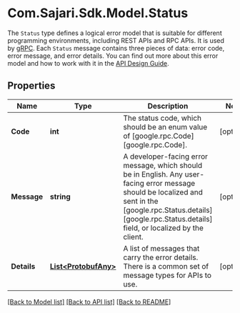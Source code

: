 # Com.Sajari.Sdk.Model.Status
The `Status` type defines a logical error model that is suitable for different programming environments, including REST APIs and RPC APIs. It is used by [gRPC](https://github.com/grpc). Each `Status` message contains three pieces of data: error code, error message, and error details.  You can find out more about this error model and how to work with it in the [API Design Guide](https://cloud.google.com/apis/design/errors).
## Properties

Name | Type | Description | Notes
------------ | ------------- | ------------- | -------------
**Code** | **int** | The status code, which should be an enum value of [google.rpc.Code][google.rpc.Code]. | [optional] 
**Message** | **string** | A developer-facing error message, which should be in English. Any user-facing error message should be localized and sent in the [google.rpc.Status.details][google.rpc.Status.details] field, or localized by the client. | [optional] 
**Details** | [**List&lt;ProtobufAny&gt;**](ProtobufAny.md) | A list of messages that carry the error details.  There is a common set of message types for APIs to use. | [optional] 

[[Back to Model list]](../README.md#documentation-for-models) [[Back to API list]](../README.md#documentation-for-api-endpoints) [[Back to README]](../README.md)


